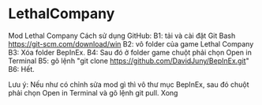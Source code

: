 # LethalCompany
Mod Lethal Company
Cách sử dụng GitHub:
B1: tải và cài đặt Git Bash https://git-scm.com/download/win 
B2: vô folder của game Lethal Company
B3: Xóa folder BepInEx.
B4: Sau đó ở folder game chuột phải chọn Open in Terminal
B5: gõ lệnh "git clone https://github.com/DavidJuny/BepInEx.git"
B6: Hết.

Lưu ý: Nếu như có chỉnh sửa mod gì thì vô thư mục BepInEx, sau đó chuột phải chọn Open in Terminal và gõ lệnh git pull. Xong
